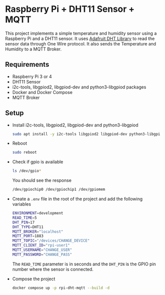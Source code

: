 # Raspberry Pi + DHT11 Sensor + MQTT

This project implements a simple temperature and humidity sensor using a Raspberry Pi and a DHT11 sensor. It uses [Adafruit DHT Library](https://github.com/adafruit/Adafruit_CircuitPython_DHT) to read the sensor data through One Wire protocol. It also sends the Temperature and Humidity to a MQTT Broker.

## Requirements
- Raspberry Pi 3 or 4
- DHT11 Sensor
- i2c-tools, libgpiod2, libgpiod-dev and python3-libgpiod packages
- Docker and Docker Compose
- MQTT Broker

## Setup
- Install i2c-tools, libgpiod2, libgpiod-dev and python3-libgpiod
    ```bash
    sudo apt install -y i2c-tools libgpiod2 libgpiod-dev python3-libgpiod
    ```
- Reboot
    ```bash
    sudo reboot
    ```

- Check if gpio is available
    ```bash
    ls /dev/gpio*
    ```
    You should see the response
    ```bash
    /dev/gpiochip0 /dev/gpiochip1 /dev/gpiomem
    ```

- Create a `.env` file in the root of the project and add the following variables
    ```bash
    ENVIRONMENT=development
    READ_TIME=5
    DHT_PIN=17
    DHT_TYPE=DHT11
    MQTT_BROKER="localhost"
    MQTT_PORT=1883
    MQTT_TOPIC="/devices/CHANGE_DEVICE"
    MQTT_CLIENT_ID="rpi-user1"
    MQTT_USERNAME="CHANGE_USER"
    MQTT_PASSWORD="CHANGE_PASS"
    ```
    The `READ_TIME` parameter is in seconds and the `DHT_PIN` is the GPIO pin number where the sensor is connected.

- Compose the project
    ```bash
    docker compose up -p rpi-dht-mqtt --build -d
    ```